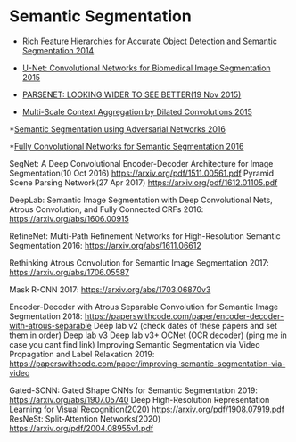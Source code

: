 # Semantic Segmentation

* [Rich Feature Hierarchies for Accurate Object Detection and Semantic Segmentation 2014](https://openaccess.thecvf.com/content_cvpr_2014/html/Girshick_Rich_Feature_Hierarchies_2014_CVPR_paper.html)

* [U-Net: Convolutional Networks for Biomedical Image Segmentation 2015](https://arxiv.org/abs/1505.04597.pdf)

* [PARSENET: LOOKING WIDER TO SEE BETTER(19 Nov 2015)](https://arxiv.org/pdf/1506.04579.pdf)

* [Multi-Scale Context Aggregation by Dilated Convolutions 2015](https://arxiv.org/abs/1511.07122)

*[Semantic Segmentation using Adversarial Networks 2016](https://arxiv.org/abs/1611.08408.pdf)

*[Fully Convolutional Networks for Semantic Segmentation 2016](https://arxiv.org/abs/1605.06211)


SegNet: A Deep Convolutional Encoder-Decoder Architecture for Image Segmentation(10 Oct 2016)
https://arxiv.org/pdf/1511.00561.pdf
Pyramid Scene Parsing Network(27 Apr 2017)
https://arxiv.org/pdf/1612.01105.pdf

DeepLab: Semantic Image Segmentation with Deep Convolutional Nets, Atrous Convolution, and Fully Connected CRFs
2016: https://arxiv.org/abs/1606.00915


RefineNet: Multi-Path Refinement Networks for High-Resolution Semantic Segmentation
2016: https://arxiv.org/abs/1611.06612


Rethinking Atrous Convolution for Semantic Image Segmentation
2017: https://arxiv.org/abs/1706.05587


Mask R-CNN
2017: https://arxiv.org/abs/1703.06870v3


Encoder-Decoder with Atrous Separable Convolution for Semantic Image Segmentation
2018: https://paperswithcode.com/paper/encoder-decoder-with-atrous-separable
Deep lab v2 (check dates of these papers and set them in order)
Deep lab v3
Deep lab v3+
OCNet (OCR decoder) (ping me in case you cant find link)
Improving Semantic Segmentation via Video Propagation and Label Relaxation
2019: https://paperswithcode.com/paper/improving-semantic-segmentation-via-video


Gated-SCNN: Gated Shape CNNs for Semantic Segmentation
2019: https://arxiv.org/abs/1907.05740
Deep High-Resolution Representation Learning for Visual Recognition(2020)
https://arxiv.org/pdf/1908.07919.pdf
ResNeSt: Split-Attention Networks(2020)
https://arxiv.org/pdf/2004.08955v1.pdf



